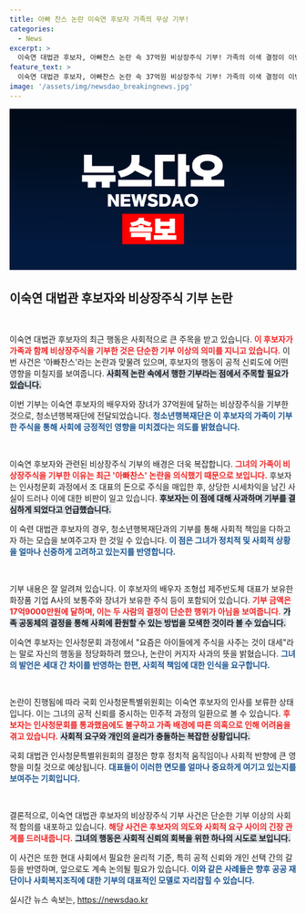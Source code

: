 ```yaml
---
title: 아빠 찬스 논란 이숙연 후보자 가족의 무상 기부!
categories:
  - News
excerpt: >
  이숙연 대법관 후보자, 아빠찬스 논란 속 37억원 비상장주식 기부! 가족의 이색 결정이 이번 청문회에 미친 파장은? 클릭해 더 알아보세요!
feature_text: >
  이숙연 대법관 후보자, 아빠찬스 논란 속 37억원 비상장주식 기부! 가족의 이색 결정이 이번 청문회에 미친 파장은? 클릭해 더 알아보세요!
image: '/assets/img/newsdao_breakingnews.jpg'
---
```


<p><img src="/assets/img/newsdao_breakingnews.jpg" alt="ontimetimes 속보" /></p>

<h2 data-ke-size="size26">이숙연 대법관 후보자와 비상장주식 기부 논란</h2>

<p data-ke-size="size16">&nbsp;</p>

<p>이숙연 대법관 후보자의 최근 행동은 사회적으로 큰 주목을 받고 있습니다. <b><span style="color: #ee2323;">이 후보자가 가족과 함께 비상장주식을 기부한 것은 단순한 기부 이상의 의미를 지니고 있습니다.</span></b> 이번 사건은 '아빠찬스'라는 논란과 맞물려 있으며, 후보자의 행동이 공적 신뢰도에 어떤 영향을 미칠지를 보여줍니다. <b><span style="background-color: #21538527;">사회적 논란 속에서 행한 기부라는 점에서 주목할 필요가 있습니다.</span></b></p>

<p>이번 기부는 이숙연 후보자의 배우자와 장녀가 37억원에 달하는 비상장주식을 기부한 것으로, 청소년행복재단에 전달되었습니다. <b><span style="color: #1a5490;">청소년행복재단은 이 후보자의 가족이 기부한 주식을 통해 사회에 긍정적인 영향을 미치겠다는 의도를 밝혔습니다.</span></b></p>

<p data-ke-size="size16">&nbsp;</p>

<p>이숙연 후보자와 관련된 비상장주식 기부의 배경은 더욱 복잡합니다. <b><span style="color: #ee2323;">그녀의 가족이 비상장주식을 기부한 이유는 최근 '아빠찬스' 논란을 의식했기 때문으로 보입니다.</span></b> 후보자는 인사청문회 과정에서 조 대표의 돈으로 주식을 매입한 후, 상당한 시세차익을 남긴 사실이 드러나 이에 대한 비판이 일고 있습니다. <b><span style="background-color: #21538527;">후보자는 이 점에 대해 사과하며 기부를 결심하게 되었다고 언급했습니다.</span></b></p>

<p>이 숙련 대법관 후보자의 경우, 청소년행복재단과의 기부를 통해 사회적 책임을 다하고자 하는 모습을 보여주고자 한 것일 수 있습니다. <b><span style="color: #1a5490;">이 점은 그녀가 정치적 및 사회적 상황을 얼마나 신중하게 고려하고 있는지를 반영합니다.</span></b></p>

<p data-ke-size="size16">&nbsp;</p>

<p>기부 내용은 잘 알려져 있습니다. 이 후보자의 배우자 조형섭 제주반도체 대표가 보유한 화장품 기업 A사의 보통주와 장녀가 보유한 주식 등이 포함되어 있습니다. <b><span style="color: #ee2323;">기부 금액은 17억9000만원에 달하며, 이는 두 사람의 결정이 단순한 행위가 아님을 보여줍니다.</span></b> <b><span style="background-color: #21538527;">가족 공동체의 결정을 통해 사회에 환원할 수 있는 방법을 모색한 것이라 볼 수 있습니다.</span></b></p>

<p>이숙연 후보자는 인사청문회 과정에서 "요즘은 아이들에게 주식을 사주는 것이 대세"라는 말로 자신의 행동을 정당화하려 했으나, 논란이 커지자 사과의 뜻을 밝혔습니다. <b><span style="color: #1a5490;">그녀의 발언은 세대 간 차이를 반영하는 한편, 사회적 책임에 대한 인식을 요구합니다.</span></b></p>

<p data-ke-size="size16">&nbsp;</p>

<p>논란이 진행됨에 따라 국회 인사청문특별위원회는 이숙연 후보자의 인사를 보류한 상태입니다. 이는 그녀의 공적 신뢰를 중시하는 민주적 과정의 일환으로 볼 수 있습니다. <b><span style="color: #ee2323;">후보자는 인사청문회를 통과했음에도 불구하고 가족 배경에 따른 의혹으로 인해 어려움을 겪고 있습니다.</span></b> <b><span style="background-color: #21538527;">사회적 요구와 개인의 윤리가 충돌하는 복잡한 상황입니다.</span></b></p>

<p>국회 대법관 인사청문특별위원회의 결정은 향후 정치적 움직임이나 사회적 반향에 큰 영향을 미칠 것으로 예상됩니다. <b><span style="color: #1a5490;">대표들이 이러한 면모를 얼마나 중요하게 여기고 있는지를 보여주는 기회입니다.</span></b></p>

<p data-ke-size="size16">&nbsp;</p>

<p>결론적으로, 이숙연 대법관 후보자의 비상장주식 기부 사건은 단순한 기부 이상의 사회적 함의를 내포하고 있습니다. <b><span style="color: #ee2323;">해당 사건은 후보자의 의도와 사회적 요구 사이의 긴장 관계를 드러내줍니다.</span></b> <b><span style="background-color: #21538527;">그녀의 행동은 사회적 신뢰의 회복을 위한 하나의 시도로 보입니다.</span></b> </p>

<p>이 사건은 또한 현대 사회에서 필요한 윤리적 기준, 특히 공적 신뢰와 개인 선택 간의 갈등을 반영하며, 앞으로도 계속 논의될 필요가 있습니다. <b><span style="color: #1a5490;">이와 같은 사례들은 향후 공공 재단이나 사회복지조직에 대한 기부의 대표적인 모델로 자리잡힐 수 있습니다.</span></b></p>
실시간 뉴스 속보는, <a href="https://newsdao.kr" rel="dofollow">https://newsdao.kr</a>


